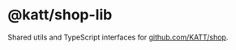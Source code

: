 # @katt/shop-lib

Shared utils and TypeScript interfaces for [github.com/KATT/shop](github.com/KATT/shop).
